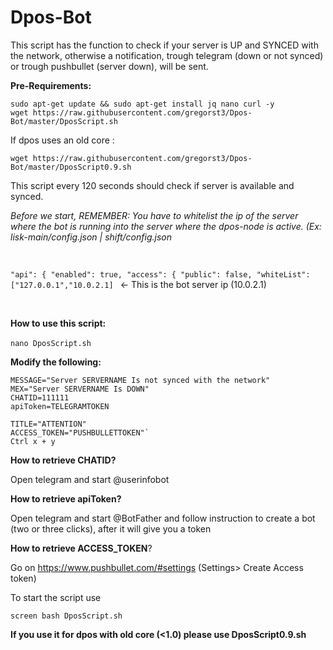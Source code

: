 # Dpos-Bot

This script has the function to check if your server is UP and SYNCED with the network, otherwise a notification, trough telegram (down or not synced) or trough pushbullet (server down), will be sent.

**Pre-Requirements:**

```
sudo apt-get update && sudo apt-get install jq nano curl -y
wget https://raw.githubusercontent.com/gregorst3/Dpos-Bot/master/DposScript.sh
```
If dpos uses an old core :
```
wget https://raw.githubusercontent.com/gregorst3/Dpos-Bot/master/DposScript0.9.sh
```


This script every 120 seconds should check if server is available and synced.

_Before we start, REMEMBER: You have to whitelist the ip of the server where the bot is running into the server where the dpos-node is active.
(Ex: lisk-main/config.json | shift/config.json_

&nbsp;

  `"api": {
        "enabled": true,
        "access": {
            "public": false,
            "whiteList": ["127.0.0.1","10.0.2.1]
            `                             ←
                                        This is the bot server ip (10.0.2.1)    

&nbsp;

**How to use this script:**

`nano DposScript.sh`
&nbsp;

**Modify the following:**

```SRV=IPSERVER:PORT
MESSAGE="Server SERVERNAME Is not synced with the network"
MEX="Server SERVERNAME Is DOWN"
CHATID=111111
apiToken=TELEGRAMTOKEN

TITLE="ATTENTION"
ACCESS_TOKEN="PUSHBULLETTOKEN"`
Ctrl x + y
```


**How to retrieve CHATID?**

Open telegram and start @userinfobot

**How to retrieve apiToken?**

Open telegram and start @BotFather and follow instruction to create a bot (two or three clicks), after it will give you a token

**How to retrieve ACCESS_TOKEN**?

Go on https://www.pushbullet.com/#settings (Settings> Create Access token)

To start the script use 
```
screen bash DposScript.sh
```
**If you use it for dpos with old core (<1.0) please use DposScript0.9.sh**
